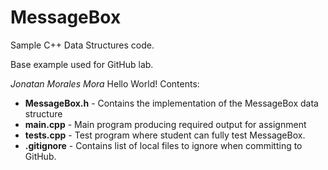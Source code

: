 # MessageBox
Sample C++ Data Structures code.

Base example used for GitHub lab. 

*Jonatan Morales Mora*
Hello World!
Contents:

- **MessageBox.h** - Contains the implementation of the MessageBox data structure
- **main.cpp**     - Main program producing required output for assignment
- **tests.cpp**    - Test program where student can fully test MessageBox.
- **.gitignore**   - Contains list of local files to ignore when committing to GitHub.
